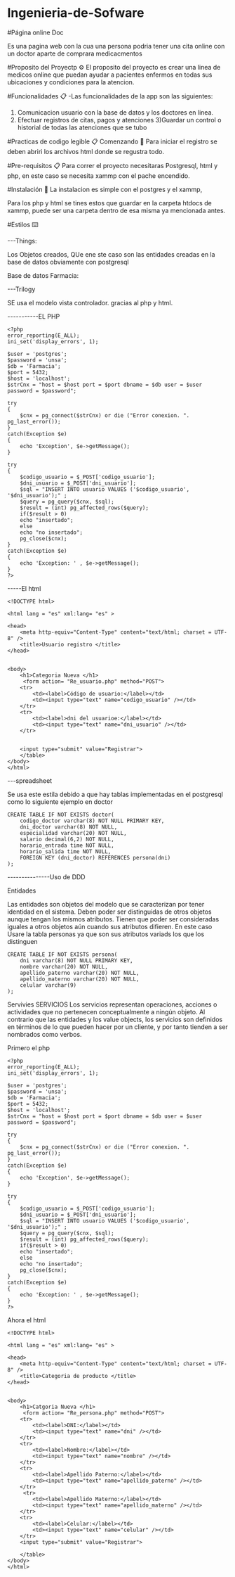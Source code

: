 # Ingenieria-de-Sofware


#Página online Doc

  Es una pagina web  con la cua una persona podria tener una cita online con un doctor aparte de comprara medicacmentos
  
  
#Proposito del Proyectp ⚙️
El proposito del proyecto es crear una linea de medicos online que puedan ayudar a pacientes enfermos en todas sus ubicaciones y condiciones para la atencion.


#Funcionalidades 📋
-Las funcionalidades de la app son las siguientes:

 1) Comunicacion usuario con la base de datos y los doctores en linea.
 2) Efectuar registros de citas, pagos y atenciones
 3)Guardar un control o historial de todas las atenciones que se tubo
 
 
#Practicas de codigo legible 📋
Comenzando 🚀
Para iniciar el registro se deben abriri los archivos html donde se regustra todo.

#Pre-requisitos 📋
Para correr el proyecto necesitaras Postgresql, html y php, en este caso se necesita xammp con el pache encendido.

#Instalación 🔧
La instalacion es simple con el postgres y el xammp, 

Para los php y html se tines estos que guardar en la carpeta htdocs de xammp, puede ser una carpeta dentro de esa misma ya mencionada antes.

#Estilos  ⌨️

---Things:

Los Objetos creados, QUe ene ste caso son las entidades creadas en la base de datos obviamente con postgresql

Base de  datos Farmacia:


---Trilogy

SE usa el modelo vista controlador. gracias al php y html.


-----------EL PHP

	<?php
	error_reporting(E_ALL);
	ini_set('display_errors', 1);

	$user = 'postgres';
	$password = 'unsa';
	$db = 'Farmacia';
	$port = 5432;
	$host = 'localhost';
	$strCnx = "host = $host port = $port dbname = $db user = $user password = $password";

	try
	{
	    $cnx = pg_connect($strCnx) or die ("Error conexion. ". pg_last_error());
	}
	catch(Exception $e)
	{
	    echo 'Exception', $e->getMessage();
	}

	try
	{
	    $codigo_usuario = $_POST['codigo_usuario'];
	    $dni_usuario = $_POST['dni_usuario'];
	    $sql = "INSERT INTO usuario VALUES ('$codigo_usuario', '$dni_usuario');" ;
	    $query = pg_query($cnx, $sql);
	    $result = (int) pg_affected_rows($query);
	    if($result > 0)
		echo "insertado";
	    else
		echo "no insertado";
	    pg_close($cnx);
	}
	catch(Exception $e)
	{
	    echo 'Exception: ' , $e->getMessage(); 
	}
	?>

-----El html

	<!DOCTYPE html>

	<html lang = "es" xml:lang= "es" >

	<head>
	    <meta http-equiv="Content-Type" content="text/html; charset = UTF-8" />
	    <title>Usuario registro </title>
	</head>


	<body>
	    <h1>Categoria Nueva </h1>
	     <form action= "Re_usuario.php" method="POST">
		<tr>
		    <td><label>Código de usuario:</label></td>
		    <td><input type="text" name="codigo_usuario" /></td>
		</tr>
		<tr>
		    <td><label>dni del usuarioe:</label></td>
		    <td><input type="text" name="dni_usuario" /></td>
		</tr>


		<input type="submit" value="Registrar">
	    </table>
	</body>
	</html>



---spreadsheet


Se usa este estila debido a que hay tablas implementadas en el postgresql como lo siguiente ejemplo en doctor 


	CREATE TABLE IF NOT EXISTS doctor(
		codigo_doctor varchar(8) NOT NULL PRIMARY KEY,
		dni_doctor varchar(8) NOT NULL,
		especialidad varchar(20) NOT NULL,
		salario decimal(6,2) NOT NULL,
		horario_entrada time NOT NULL,
	    horario_salida time NOT NULL,
		FOREIGN KEY (dni_doctor) REFERENCES persona(dni)
	);






---------------Uso de DDD


Entidades 

Las entidades son objetos del modelo que se caracterizan por tener identidad en el sistema.
Deben poder ser distinguidas de otros objetos aunque tengan los mismos atributos. Tienen que poder ser consideradas iguales a otros objetos aún cuando sus atributos difieren.
En este caso Usare la tabla personas ya que son sus atributos variads los que los distinguen 

	CREATE TABLE IF NOT EXISTS persona(
		dni varchar(8) NOT NULL PRIMARY KEY,
		nombre varchar(20) NOT NULL,
		apellido_paterno varchar(20) NOT NULL,
		apellido_materno varchar(20) NOT NULL,
	    celular varchar(9)
	);


Servivies 
SERVICIOS 
Los servicios representan operaciones, acciones o actividades que no pertenecen conceptualmente a ningún objeto.
Al contrario que las entidades y los value objects, los servicios son definidos en términos de lo que pueden hacer por un cliente, y por tanto tienden a ser nombrados como verbos.

Primero el php

	<?php
	error_reporting(E_ALL);
	ini_set('display_errors', 1);

	$user = 'postgres';
	$password = 'unsa';
	$db = 'Farmacia';
	$port = 5432;
	$host = 'localhost';
	$strCnx = "host = $host port = $port dbname = $db user = $user password = $password";

	try
	{
	    $cnx = pg_connect($strCnx) or die ("Error conexion. ". pg_last_error());
	}
	catch(Exception $e)
	{
	    echo 'Exception', $e->getMessage();
	}

	try
	{
	    $codigo_usuario = $_POST['codigo_usuario'];
	    $dni_usuario = $_POST['dni_usuario'];
	    $sql = "INSERT INTO usuario VALUES ('$codigo_usuario', '$dni_usuario');" ;
	    $query = pg_query($cnx, $sql);
	    $result = (int) pg_affected_rows($query);
	    if($result > 0)
		echo "insertado";
	    else
		echo "no insertado";
	    pg_close($cnx);
	}
	catch(Exception $e)
	{
	    echo 'Exception: ' , $e->getMessage(); 
	}
	?>

Ahora el html

	<!DOCTYPE html>

	<html lang = "es" xml:lang= "es" >

	<head>
	    <meta http-equiv="Content-Type" content="text/html; charset = UTF-8" />
	    <title>Categoria de producto </title>
	</head>


	<body>
	    <h1>Catgoria Nueva </h1>
	     <form action= "Re_persona.php" method="POST">
		<tr>
		    <td><label>DNI:</label></td>
		    <td><input type="text" name="dni" /></td>
		</tr>
		<tr>
		    <td><label>Nombre:</label></td>
		    <td><input type="text" name="nombre" /></td>
		</tr>
		<tr>
		    <td><label>Apellido Paterno:</label></td>
		    <td><input type="text" name="apellido_paterno" /></td>
		</tr>
		 <tr>
		    <td><label>Apellido Materno:</label></td>
		    <td><input type="text" name="apellido_materno" /></td>
		</tr>
		<tr>
		    <td><label>Celular:</label></td>
		    <td><input type="text" name="celular" /></td>
		</tr>
		<input type="submit" value="Registrar">

	    </table>
	</body>
	</html>



